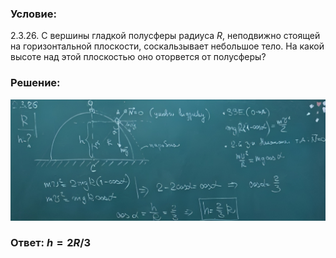 ###  Условие: 

$2.3.26.$ С вершины гладкой полусферы радиуса $R$, неподвижно стоящей на горизонтальной плоскости, соскальзывает небольшое тело. На какой высоте над этой плоскостью оно оторвется от полусферы? 

###  Решение: 

![|1207x465, 67%](../../img/2.3.26/sol.png) 

###  Ответ: $h = 2R/3$ 

### 
